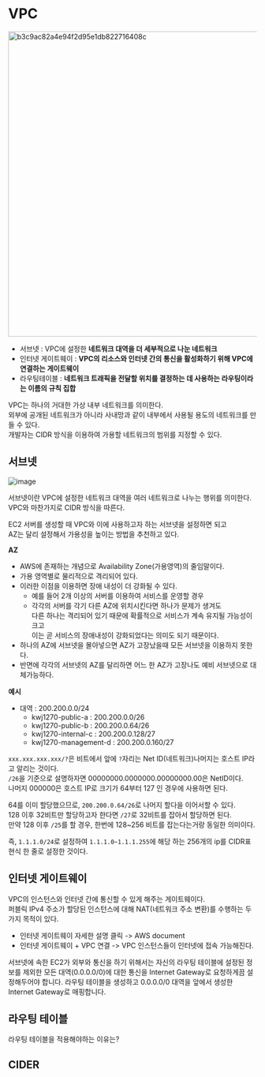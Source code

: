 # VPC 

<img width="619" alt="b3c9ac82a4e94f2d95e1db822716408c" src="https://user-images.githubusercontent.com/50267433/147635585-c96df37a-4567-4f36-ab51-3b37814543c3.png">        

* 서브넷 : VPC에 설정한 **네트워크 대역을 더 세부적으로 나눈 네트워크**                
* 인터넷 게이트웨이 : **VPC의 리소스와 인터넷 간의 통신을 활성화하기 위해 VPC에 연결하는 게이트웨이**        
* 라우팅테이블 : **네트워크 트래픽을 전달할 위치를 결정하는 데 사용하는 라우팅이라는 이름의 규칙 집합**     
               
VPC는 하나의 거대한 가상 내부 네트워크를 의미한다.                  
외부에 공개된 네트워크가 아니라 사내망과 같이 내부에서 사용될 용도의 네트워크를 만들 수 있다.     
개발자는 CIDR 방식을 이용하여 가용할 네트워크의 범위를 지정할 수 있다.                   
      
## 서브넷 
   
![image](https://user-images.githubusercontent.com/50267433/147636205-5afaa1f9-289a-49b8-8646-3f5e5a150609.png)
   
서브넷이란 VPC에 설정한 네트워크 대역을 여러 네트워크로 나누는 행위를 의미한다.              
VPC와 마찬가지로 CIDR 방식을 따른다.                     
       
EC2 서버를 생성할 때 VPC와 이에 사용하고자 하는 서브넷을 설정하면 되고          
AZ는 달리 설정해서 가용성을 높이는 방법을 추천하고 있다.                
            
**AZ**         
* AWS에 존재하는 개념으로 Availability Zone(가용영역)의 줄임말이다.        
* 가용 영역별로 물리적으로 격리되어 있다.         
* 이러한 이점을 이용하면 장애 내성이 더 강화될 수 있다.       
    * 예를 들어 2개 이상의 서버를 이용하여 서비스를 운영할 경우        
    * 각각의 서버를 각기 다른 AZ에 위치시킨다면 하나가 문제가 생겨도   
      다른 하나는 격리되어 있기 때문에 확률적으로 서비스가 계속 유지될 가능성이 크고           
      이는 곧 서비스의 장애내성이 강화되었다는 의미도 되기 때문이다.      
* 하나의 AZ에 서브넷을 몰아넣으면 AZ가 고장났을때 모든 서브넷을 이용하지 못한다.     
* 반면에 각각의 서브넷의 AZ를 달리하면 어느 한 AZ가 고장나도 예비 서브넷으로 대체가능하다.   

**예시**  
- 대역 : 200.200.0.0/24   
    - kwj1270-public-a : 200.200.0.0/26
    - kwj1270-public-b : 200.200.0.64/26
    - kwj1270-internal-c : 200.200.0.128/27
    - kwj1270-management-d : 200.200.0.160/27
            
`xxx.xxx.xxx.xxx/?`은 비트에서 앞에 `?`자리는 Net ID(네트워크)나머지는 호스트 IP라고 알리는 것이다.      
`/26`을 기준으로 설명하자면 00000000.0000000.00000000.00은 NetID이다.        
나머지 000000은 호스트 IP로 크기가 64부터 127 인 경우에 사용하면 된다.   
          
64를 이미 할당했으므로, `200.200.0.64/26`로 나머지 할다을 이어서할 수 있다.                
128 이후 32비트만 할당하고자 한다면 `/27`로 32비트를 잡아서 할당하면 된다.          
만약 128 이후 `/25`를 할 경우, 한번에 128~256 비트를 잡는다는거랑 동일한 의미이다.         
       
즉, `1.1.1.0/24`로 설정하여 `1.1.1.0~1.1.1.255`에 해당 하는 256개의 ip를 CIDR표현식 한 줄로 설정한 것이다.       
       
## 인터넷 게이트웨이    
             
VPC의 인스턴스와 인터넷 간에 통신할 수 있게 해주는 게이트웨이다.       
퍼블릭 IPv4 주소가 할당된 인스턴스에 대해 NAT(네트워크 주소 변환)를 수행하는 두 가지 목적이 있다.        
   
* 인터넷 게이트웨이 자세한 설명 클릭 -> AWS document  
* 인터넷 게이트웨이 + VPC 연결 -> VPC 인스턴스들이 인터넷에 접속 가능해진다.   

서브넷에 속한 EC2가 외부와 통신을 하기 위해서는
자신의 라우팅 테이블에 설정된 정보를 제외한 모든 대역(0.0.0.0/0)에 대한 통신을 Internet Gateway로 요청하게끔 설정해두어야 합니다.
라우팅 테이블을 생성하고 0.0.0.0/0 대역을 앞에서 생성한 Internet Gateway로 매핑합니다.

## 라우팅 테이블   

라우팅 테이블을 적용해야하는 이유는?    

## CIDER 
